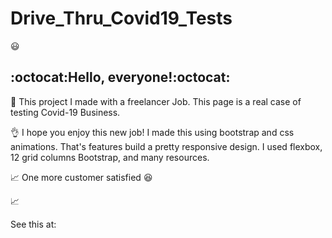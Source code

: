 # Drive_Thru_Covid19_Tests
:smiley:

## :octocat:Hello, everyone!:octocat:

:muscle:
This project I made with a freelancer Job. This page is
a real case of testing Covid-19 Business.

:ok_hand:
I hope you enjoy this new job!
I made this using bootstrap and  css animations. That's  features build a pretty responsive design.
I used flexbox, 12 grid columns Bootstrap, and many resources.

:chart_with_upwards_trend:
One more customer satisfied
:satisfied:

:chart_with_upwards_trend:

See this at:



